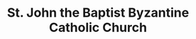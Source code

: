 ---
layout: repo
title: "St. John the Baptist Byzantine Catholic Church"
id: 15010
permalink: repos/15010/
---